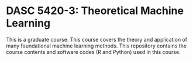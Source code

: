 # DASC 5420-3: Theoretical Machine Learning
This is a graduate course. This course covers the theory and application of many foundational machine learning methods. This repository contains the course contents and software codes (R and Python) used in this course. 
